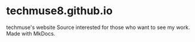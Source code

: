# techmuse8.github.io
techmuse's website
Source interested for those who want to see my work. Made with MkDocs.
